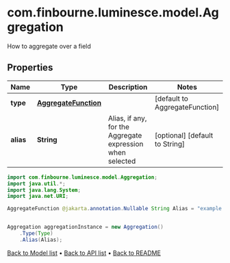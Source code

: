 # com.finbourne.luminesce.model.Aggregation
How to aggregate over a field

## Properties

Name | Type | Description | Notes
------------ | ------------- | ------------- | -------------
**type** | [**AggregateFunction**](AggregateFunction.md) |  | [default to AggregateFunction]
**alias** | **String** | Alias, if any, for the Aggregate expression when selected | [optional] [default to String]

```java
import com.finbourne.luminesce.model.Aggregation;
import java.util.*;
import java.lang.System;
import java.net.URI;

AggregateFunction @jakarta.annotation.Nullable String Alias = "example Alias";


Aggregation aggregationInstance = new Aggregation()
    .Type(Type)
    .Alias(Alias);
```


[Back to Model list](../README.md#documentation-for-models) &#8226; [Back to API list](../README.md#documentation-for-api-endpoints) &#8226; [Back to README](../README.md)
